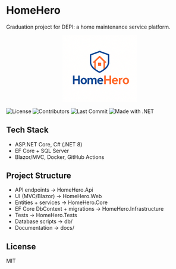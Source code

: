# HomeHero

Graduation project for DEPI: a home maintenance service platform.

<p align="center">
  <img src="docs/HomeHero_Logo1.png" alt="Project Logo" width="200"/>
</p>

![License](https://img.shields.io/github/license/<user>/<repo>)
![Contributors](https://img.shields.io/github/contributors/<user>/<repo>)
![Last Commit](https://img.shields.io/github/last-commit/<user>/<repo>)
![Made with .NET](https://img.shields.io/badge/Made%20with-.NET-blue)


## Tech Stack
- ASP.NET Core, C# (.NET 8)
- EF Core + SQL Server
- Blazor/MVC, Docker, GitHub Actions
  
## Project Structure
- API endpoints → HomeHero.Api
- UI (MVC/Blazor) → HomeHero.Web
- Entities + services → HomeHero.Core
- EF Core DbContext + migrations → HomeHero.Infrastructure
- Tests → HomeHero.Tests
- Database scripts → db/
- Documentation → docs/

## License
MIT
